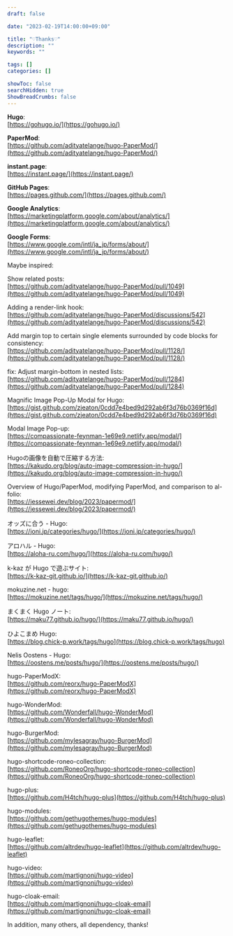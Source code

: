 ```yaml
---
draft: false

date: "2023-02-19T14:00:00+09:00"

title: "♡Thanks♡"
description: ""
keywords: ""

tags: []
categories: []

showToc: false
searchHidden: true
ShowBreadCrumbs: false
---
```


**Hugo**:  
[https://gohugo.io/](https://gohugo.io/)  

**PaperMod**:  
[https://github.com/adityatelange/hugo-PaperMod/](https://github.com/adityatelange/hugo-PaperMod/)  

**instant.page**:  
[https://instant.page/](https://instant.page/)  

**GitHub Pages**:  
[https://pages.github.com/](https://pages.github.com/)  

**Google Analytics**:  
[https://marketingplatform.google.com/about/analytics/](https://marketingplatform.google.com/about/analytics/)  

**Google Forms**:  
[https://www.google.com/intl/ja_jp/forms/about/](https://www.google.com/intl/ja_jp/forms/about/)  

Maybe inspired:

Show related posts:  
[https://github.com/adityatelange/hugo-PaperMod/pull/1049](https://github.com/adityatelange/hugo-PaperMod/pull/1049)  

Adding a render-link hook:  
[https://github.com/adityatelange/hugo-PaperMod/discussions/542](https://github.com/adityatelange/hugo-PaperMod/discussions/542)  

Add margin top to certain single elements surrounded by code blocks for consistency:  
[https://github.com/adityatelange/hugo-PaperMod/pull/1128/](https://github.com/adityatelange/hugo-PaperMod/pull/1128/)  

fix: Adjust margin-bottom in nested lists:  
[https://github.com/adityatelange/hugo-PaperMod/pull/1284](https://github.com/adityatelange/hugo-PaperMod/pull/1284)  

Magnific Image Pop-Up Modal for Hugo:  
[https://gist.github.com/zjeaton/0cdd7e4bed9d292ab6f3d76b0369f16d](https://gist.github.com/zjeaton/0cdd7e4bed9d292ab6f3d76b0369f16d)  

Modal Image Pop-up:  
[https://compassionate-feynman-1e69e9.netlify.app/modal/](https://compassionate-feynman-1e69e9.netlify.app/modal/)  

Hugoの画像を自動で圧縮する方法:  
[https://kakudo.org/blog/auto-image-compression-in-hugo/](https://kakudo.org/blog/auto-image-compression-in-hugo/)  

Overview of Hugo/PaperMod, modifying PaperMod, and comparison to al-folio:  
[https://jessewei.dev/blog/2023/papermod/](https://jessewei.dev/blog/2023/papermod/)  

オッズに合う - Hugo:  
[https://joni.jp/categories/hugo/](https://joni.jp/categories/hugo/)  

アロハル - Hugo:  
[https://aloha-ru.com/hugo/](https://aloha-ru.com/hugo/)  

k-kaz が Hugo で遊ぶサイト:  
[https://k-kaz-git.github.io/](https://k-kaz-git.github.io/)  

mokuzine.net - hugo:  
[https://mokuzine.net/tags/hugo/](https://mokuzine.net/tags/hugo/)  

まくまく Hugo ノート:  
[https://maku77.github.io/hugo/](https://maku77.github.io/hugo/)  

ひよこまめ Hugo:  
[https://blog.chick-p.work/tags/hugo](https://blog.chick-p.work/tags/hugo)  

Nelis Oostens - Hugo:  
[https://oostens.me/posts/hugo/](https://oostens.me/posts/hugo/)  

hugo-PaperModX:  
[https://github.com/reorx/hugo-PaperModX](https://github.com/reorx/hugo-PaperModX)  

hugo-WonderMod:  
[https://github.com/Wonderfall/hugo-WonderMod](https://github.com/Wonderfall/hugo-WonderMod)  

hugo-BurgerMod:  
[https://github.com/mylesagray/hugo-BurgerMod](https://github.com/mylesagray/hugo-BurgerMod)  

hugo-shortcode-roneo-collection:  
[https://github.com/RoneoOrg/hugo-shortcode-roneo-collection](https://github.com/RoneoOrg/hugo-shortcode-roneo-collection)  

hugo-plus:  
[https://github.com/H4tch/hugo-plus](https://github.com/H4tch/hugo-plus)  

hugo-modules:  
[https://github.com/gethugothemes/hugo-modules](https://github.com/gethugothemes/hugo-modules)  

hugo-leaflet:  
[https://github.com/altrdev/hugo-leaflet](https://github.com/altrdev/hugo-leaflet)  

hugo-video:  
[https://github.com/martignoni/hugo-video](https://github.com/martignoni/hugo-video)  

hugo-cloak-email:  
[https://github.com/martignoni/hugo-cloak-email](https://github.com/martignoni/hugo-cloak-email)  

In addition, many others, all dependency, thanks!  
